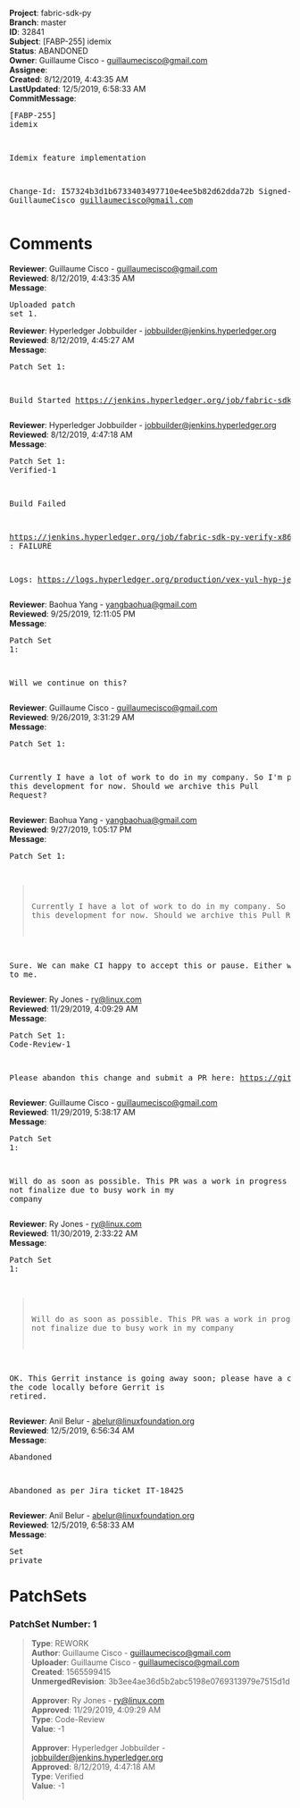 <strong>Project</strong>: fabric-sdk-py<br><strong>Branch</strong>: master<br><strong>ID</strong>: 32841<br><strong>Subject</strong>: [FABP-255] idemix<br><strong>Status</strong>: ABANDONED<br><strong>Owner</strong>: Guillaume Cisco - guillaumecisco@gmail.com<br><strong>Assignee</strong>:<br><strong>Created</strong>: 8/12/2019, 4:43:35 AM<br><strong>LastUpdated</strong>: 12/5/2019, 6:58:33 AM<br><strong>CommitMessage</strong>:<br><pre>[FABP-255] idemix

Idemix feature implementation

Change-Id: I57324b3d1b6733403497710e4ee5b82d62dda72b
Signed-off-by: GuillaumeCisco <guillaumecisco@gmail.com>
</pre><h1>Comments</h1><strong>Reviewer</strong>: Guillaume Cisco - guillaumecisco@gmail.com<br><strong>Reviewed</strong>: 8/12/2019, 4:43:35 AM<br><strong>Message</strong>: <pre>Uploaded patch set 1.</pre><strong>Reviewer</strong>: Hyperledger Jobbuilder - jobbuilder@jenkins.hyperledger.org<br><strong>Reviewed</strong>: 8/12/2019, 4:45:27 AM<br><strong>Message</strong>: <pre>Patch Set 1:

Build Started https://jenkins.hyperledger.org/job/fabric-sdk-py-verify-x86_64/806/</pre><strong>Reviewer</strong>: Hyperledger Jobbuilder - jobbuilder@jenkins.hyperledger.org<br><strong>Reviewed</strong>: 8/12/2019, 4:47:18 AM<br><strong>Message</strong>: <pre>Patch Set 1: Verified-1

Build Failed 

https://jenkins.hyperledger.org/job/fabric-sdk-py-verify-x86_64/806/ : FAILURE

Logs: https://logs.hyperledger.org/production/vex-yul-hyp-jenkins-3/fabric-sdk-py-verify-x86_64/806</pre><strong>Reviewer</strong>: Baohua Yang - yangbaohua@gmail.com<br><strong>Reviewed</strong>: 9/25/2019, 12:11:05 PM<br><strong>Message</strong>: <pre>Patch Set 1:

Will we continue on this?</pre><strong>Reviewer</strong>: Guillaume Cisco - guillaumecisco@gmail.com<br><strong>Reviewed</strong>: 9/26/2019, 3:31:29 AM<br><strong>Message</strong>: <pre>Patch Set 1:

Currently I have a lot of work to do in my company.
So I'm pausing this development for now.
Should we archive this Pull Request?</pre><strong>Reviewer</strong>: Baohua Yang - yangbaohua@gmail.com<br><strong>Reviewed</strong>: 9/27/2019, 1:05:17 PM<br><strong>Message</strong>: <pre>Patch Set 1:

> Currently I have a lot of work to do in my company.
 > So I'm pausing this development for now.
 > Should we archive this Pull Request?

Sure. We can make CI happy to accept this or pause. Either way is OK to me.</pre><strong>Reviewer</strong>: Ry Jones - ry@linux.com<br><strong>Reviewed</strong>: 11/29/2019, 4:09:29 AM<br><strong>Message</strong>: <pre>Patch Set 1: Code-Review-1

Please abandon this change and submit a PR here: https://github.com/hyperledger/fabric-sdk-py</pre><strong>Reviewer</strong>: Guillaume Cisco - guillaumecisco@gmail.com<br><strong>Reviewed</strong>: 11/29/2019, 5:38:17 AM<br><strong>Message</strong>: <pre>Patch Set 1:

Will do as soon as possible.
This PR was a work in progress I could not finalize due to busy work in my company</pre><strong>Reviewer</strong>: Ry Jones - ry@linux.com<br><strong>Reviewed</strong>: 11/30/2019, 2:33:22 AM<br><strong>Message</strong>: <pre>Patch Set 1:

> Will do as soon as possible.
 > This PR was a work in progress I could not finalize due to busy
 > work in my company

OK. This Gerrit instance is going away soon; please have a copy of the code locally before Gerrit is retired.</pre><strong>Reviewer</strong>: Anil Belur - abelur@linuxfoundation.org<br><strong>Reviewed</strong>: 12/5/2019, 6:56:34 AM<br><strong>Message</strong>: <pre>Abandoned

Abandoned as per Jira ticket IT-18425</pre><strong>Reviewer</strong>: Anil Belur - abelur@linuxfoundation.org<br><strong>Reviewed</strong>: 12/5/2019, 6:58:33 AM<br><strong>Message</strong>: <pre>Set private</pre><h1>PatchSets</h1><h3>PatchSet Number: 1</h3><blockquote><strong>Type</strong>: REWORK<br><strong>Author</strong>: Guillaume Cisco - guillaumecisco@gmail.com<br><strong>Uploader</strong>: Guillaume Cisco - guillaumecisco@gmail.com<br><strong>Created</strong>: 1565599415<br><strong>UnmergedRevision</strong>: 3b3ee4ae36d5b2abc5198e0769313979e7515d1d<br><br><strong>Approver</strong>: Ry Jones - ry@linux.com<br><strong>Approved</strong>: 11/29/2019, 4:09:29 AM<br><strong>Type</strong>: Code-Review<br><strong>Value</strong>: -1<br><br><strong>Approver</strong>: Hyperledger Jobbuilder - jobbuilder@jenkins.hyperledger.org<br><strong>Approved</strong>: 8/12/2019, 4:47:18 AM<br><strong>Type</strong>: Verified<br><strong>Value</strong>: -1<br><br></blockquote>